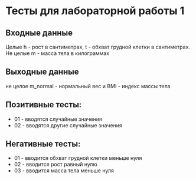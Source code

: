 # Тесты для лабораторной работы 1
## Входные данные
Целые h - рост в сантиметрах, t - обхват грудной клетки в сантиметрах. Не целые m - масса тела в килограммах
## Выходные данные
не целое m_normal - нормальный вес и BMI - индекс массы тела
## Позитивные тесты:
- 01 - вводятся случайные значения
- 02 - вводятся другие случайные значения
## Негативные тесты:
- 01 - вводится обхват грудной клетки меньше нуля
- 02 - вводится рост равный нулю
- 03 - вводится масса тела меньше нуля